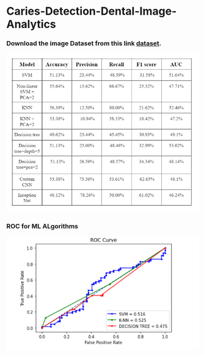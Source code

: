 # Caries-Detection-Dental-Image-Analytics



### Download the image Dataset from this link [dataset](https://drive.google.com/drive/folders/1irsmVtXUjFBVFJ__73tFm85gNu_STRff?usp=sharing). 

![alt text](results/comparison.png)


### ROC for ML ALgorithms

![alt text](results/roc-ml.png)

